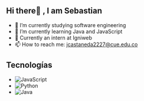 ## Hi there👋 , I am Sebastian

- 🔭 I’m currently studying software engineering
- 🌱 I’m currently learning Java and JavaScript
- 💬 Currently an intern at Igniweb
- 📫 How to reach me: jcastaneda2227@cue.edu.co

## Tecnologías

*   ![JavaScript](https://encrypted-tbn0.gstatic.com/images?q=tbn:ANd9GcRk8VC2pDcygEEtvSQxqegVKYt4fiLe6DQCFw&s)
*   ![Python](https://encrypted-tbn0.gstatic.com/images?q=tbn:ANd9GcT0fot4QwmQv4Yeta9VbKf9EsBMBzm4-Y-F5A&s)
*   ![Java](https://encrypted-tbn0.gstatic.com/images?q=tbn:ANd9GcTGJpub-PYWM-yI4xGhQhFChybYWUDpiwXeAg&s)


<!--
**VirtualViking/VirtualViking** is a ✨ _special_ ✨ repository because its `README.md` (this file) appears on your GitHub profile.
- 🤔 I’m looking for help with ...
- 👯 I’m looking to collaborate 
- 😄 Pronouns: ...
- ⚡ Fun fact: ...

-->
